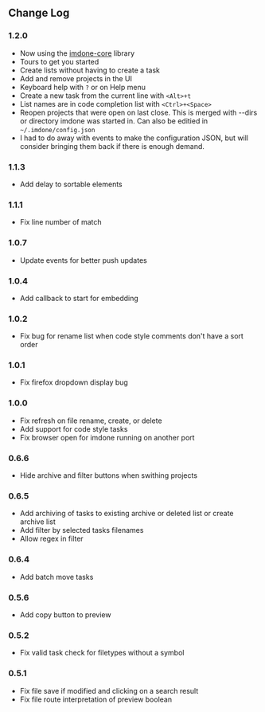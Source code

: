 Change Log
----
### 1.2.0
- Now using the [imdone-core](https://www.npmjs.org/package/imdone-core) library
- Tours to get you started
- Create lists without having to create a task
- Add and remove projects in the UI
- Keyboard help with `?` or on Help menu
- Create a new task from the current line with `<Alt>+t`
- List names are in code completion list with `<Ctrl>+<Space>`
- Reopen projects that were open on last close.  This is merged with --dirs or directory imdone was started in.  Can also be editied in `~/.imdone/config.json`
- I had to do away with events to make the configuration JSON, but will consider bringing them back if there is enough demand.

### 1.1.3
- Add delay to sortable elements

### 1.1.1
- Fix line number of match

### 1.0.7
- Update events for better push updates

### 1.0.4
- Add callback to start for embedding

### 1.0.2
- Fix bug for rename list when code style comments don't have a sort order

### 1.0.1
- Fix firefox dropdown display bug

### 1.0.0
- Fix refresh on file rename, create, or delete
- Add support for code style tasks
- Fix browser open for imdone running on another port

### 0.6.6
- Hide archive and filter buttons when swithing projects

### 0.6.5
- Add archiving of tasks to existing archive or deleted list or create archive list
- Add filter by selected tasks filenames
- Allow regex in filter

### 0.6.4
- Add batch move tasks

### 0.5.6
- Add copy button to preview

### 0.5.2
- Fix valid task check for filetypes without a symbol

### 0.5.1
- Fix file save if modified and clicking on a search result
- Fix file route interpretation of preview boolean
